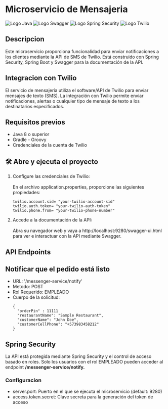 <h1>Microservicio de Mensajeria</h1>

<img src="https://img.shields.io/badge/%E2%98%95%20Java-%23c98524.svg?style=logoColor=white" alt="Logo Java" />
<img src="https://img.shields.io/badge/Swagger-%2385EA2D.svg?&style=flat-square&logo=swagger&logoColor=blue" alt="Logo Swagger" />
<img src="https://img.shields.io/badge/Spring%20Security-%23569A31.svg?&style=flat-square&logo=spring&logoColor=white" alt="Logo Spring Security" />
<img src="https://img.shields.io/badge/Twilio-%23F22F46.svg?&style=flat-square&logo=twilio&logoColor=white" alt="Logo Twilio" />

## Descripcion

Este microservicio proporciona funcionalidad para enviar notificaciones a los clientes mediante la API de SMS de Twilio. 
Está construido con Spring Security, Spring Boot y Swagger para la documentación de la API.

## Integracion con Twilio

El servicio de mensajería utiliza el software/API de Twilio para enviar mensajes de texto (SMS). La integración con Twilio permite enviar notificaciones, 
alertas o cualquier tipo de mensaje de texto a los destinatarios especificados.

## Requisitos previos

<ul>
    <li>Java 8 o superior</li>
    <li>Gradle - Groovy</li>
    <li>Credenciales de la cuenta de Twilio</li>
</ul>

## 🛠️ Abre y ejecuta el proyecto

<ol>
    <li>Configure las credenciales de Twilio: </li><br>
En el archivo application.properties, proporcione las siguientes propiedades:
    
    twilio.account.sid= "your-twilio-account-sid"
    twilio.auth.token= "your-twilio-auth-token" 
    twilio.phone.from= "your-twilio-phone-number" 

<li>Accede a la documentación de la API:</li><br>
Abra su navegador web y vaya a http://localhost:9280/swagger-ui.html para ver e interactuar con la API mediante Swagger.
</ol>

## API Endpoints

<h2>Notificar que el pedido está listo</h2>

<ul>
    <li>URL: '/messenger-service/notify'</li>
    <li>Metodo: POST</li>
    <li>Rol Requerido: EMPLEADO</li>
    <li>Cuerpo de la solicitud: </li>

    {
      "orderPin" : 11111
      "restaurantName": "Sample Restaurant",
      "customerName": "John Doe",
      "customerCellPhone": "+573983458212"
    }
</ul>

## Spring Security

La API está protegida mediante Spring Security y el control de acceso basado en roles. Solo los usuarios con el rol EMPLEADO pueden acceder al endpoint <strong>/messenger-service/notify.</strong>

### Configuracion
<ul>
    <li>server.port: Puerto en el que se ejecuta el microservicio (default: 9280)</li>
    <li>access.token.secret: Clave secreta para la generación del token de acceso</li>
</ul>